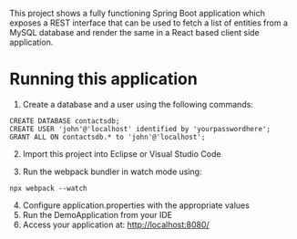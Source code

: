 This project shows a fully functioning Spring Boot application which exposes a REST interface that can be used to fetch a list of entities from a MySQL database and render the same in a React based client side application.

# Running this application
1. Create a database and a user using the following commands:
```
CREATE DATABASE contactsdb;
CREATE USER 'john'@'localhost' identified by 'yourpasswordhere';
GRANT ALL ON contactsdb.* to 'john'@'localhost';
```

2. Import this project into Eclipse or Visual Studio Code

3. Run the webpack bundler in watch mode using:

```
npx webpack --watch
```

4. Configure application.properties with the appropriate values
5. Run the DemoApplication from your IDE
6. Access your application at: [http://localhost:8080/](http://localhost:8080/)